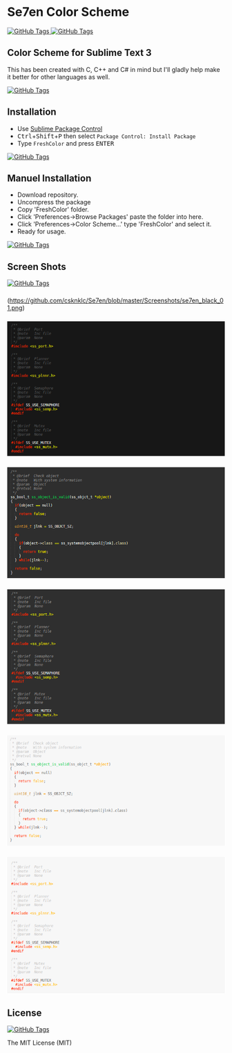 # Se7en Color Scheme
[![GitHub Tags](https://img.shields.io/badge/version-1.0.0-brightgreen.svg)
](https://github.com/csknklc/FreshColor)
[![GitHub Tags](https://img.shields.io/badge/sublime--text-3-red.svg)
](https://github.com/csknklc/FreshColor)

## Color Scheme for Sublime Text 3
This has been created with C, C++ and C# in mind but I'll gladly help make it better for other languages as well.

[![GitHub Tags](https://img.shields.io/badge/coverage-C%2FC%2B%2B-blue.svg)
](https://github.com/csknklc/FreshColor)

## Installation

* Use [Sublime Package Control](http://wbond.net/sublime_packages/package_control "Sublime Package Control")
* <kbd>Ctrl</kbd>+<kbd>Shift</kbd>+<kbd>P</kbd> then select `Package Control: Install Package`
* Type `FreshColor` and press <kbd>ENTER</kbd>

[![GitHub Tags](https://img.shields.io/badge/status-unavailable-red.svg)
](https://github.com/csknklc/FreshColor)

## Manuel Installation
* Download repository.
* Uncompress the package
* Copy 'FreshColor' folder.
* Click 'Preferences->Browse Packages' paste the folder into here. 
* Click 'Preferences->Color Scheme...' type 'FreshColor' and select it. 
* Ready for usage.

[![GitHub Tags](https://img.shields.io/badge/status-available-brightgreen.svg)
](https://github.com/csknklc/FreshColor)

## Screen Shots

[![GitHub Tags](https://img.shields.io/badge/theme-Material-orange.svg)
](http://equinsuocha.io/material-theme/#/default)

###
(https://github.com/csknklc/Se7en/blob/master/Screenshots/se7en_black_01.png)
###
![black02](https://github.com/csknklc/Se7en/blob/master/Screenshots/se7en_black_02.png)
###
![dark01](https://github.com/csknklc/Se7en/blob/master/Screenshots/se7en_dark_01.png)
###
![dark02](https://github.com/csknklc/Se7en/blob/master/Screenshots/se7en_dark_02.png)
###
![light01](https://github.com/csknklc/Se7en/blob/master/Screenshots/se7en_light_01.png)
###
![light02](https://github.com/csknklc/Se7en/blob/master/Screenshots/se7en_light_02.png)

## License
[![GitHub Tags](https://img.shields.io/apm/l/vim-mode.svg)
](https://github.com/csknklc/FreshColor)

The MIT License (MIT)
